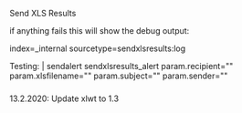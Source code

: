 Send XLS Results



if anything fails  this will show the debug output:

index=_internal sourcetype=sendxlsresults:log

Testing:
| sendalert sendxlsresults_alert param.recipient="" param.xlsfilename="" param.subject="" param.sender=""

#####
13.2.2020: Update xlwt to 1.3
